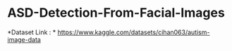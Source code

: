 # ASD-Detection-From-Facial-Images

*Dataset Link : *
https://www.kaggle.com/datasets/cihan063/autism-image-data 

